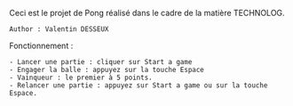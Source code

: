 Ceci est le projet de Pong réalisé dans le cadre de la matière TECHNOLOG.

	Author : Valentin DESSEUX

Fonctionnement :

	- Lancer une partie : cliquer sur Start a game
	- Engager la balle : appuyez sur la touche Espace
	- Vainqueur : le premier à 5 points.
	- Relancer une partie : appuyez sur Start a game ou sur la touche Espace.


